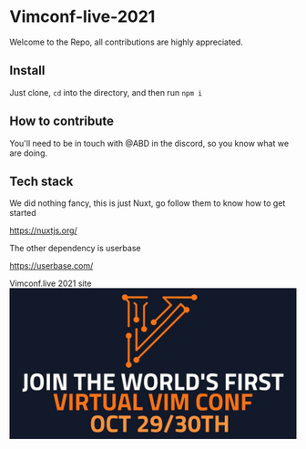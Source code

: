 # Vimconf-live-2021
Welcome to the Repo, all contributions are highly appreciated.

## Install
Just clone, `cd` into the directory, and then run `npm i`

## How to contribute
You'll need to be in touch with @ABD in the discord, so you know what we are doing.

## Tech stack
We did nothing fancy, this is just Nuxt, go follow them to know how to get started

https://nuxtjs.org/

The other dependency is userbase

https://userbase.com/

Vimconf.live 2021 site
![Vimconf live 2021](static/vimconf.jpg)



